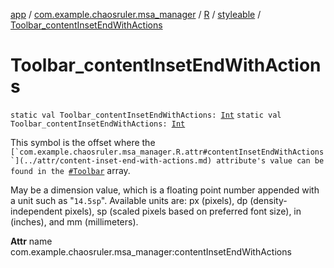 [app](../../../index.md) / [com.example.chaosruler.msa_manager](../../index.md) / [R](../index.md) / [styleable](index.md) / [Toolbar_contentInsetEndWithActions](.)

# Toolbar_contentInsetEndWithActions

`static val Toolbar_contentInsetEndWithActions: `[`Int`](https://kotlinlang.org/api/latest/jvm/stdlib/kotlin/-int/index.html)
`static val Toolbar_contentInsetEndWithActions: `[`Int`](https://kotlinlang.org/api/latest/jvm/stdlib/kotlin/-int/index.html)

This symbol is the offset where the ``[`com.example.chaosruler.msa_manager.R.attr#contentInsetEndWithActions`](../attr/content-inset-end-with-actions.md) attribute's value can be found in the ``[`#Toolbar`](-toolbar.md) array.

May be a dimension value, which is a floating point number appended with a unit such as "`14.5sp`". Available units are: px (pixels), dp (density-independent pixels), sp (scaled pixels based on preferred font size), in (inches), and mm (millimeters).

**Attr**
name com.example.chaosruler.msa_manager:contentInsetEndWithActions

